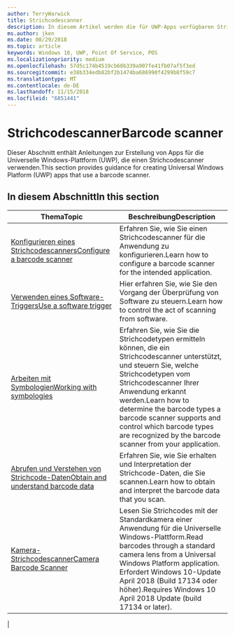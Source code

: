 ```yaml
---
author: TerryWarwick
title: Strichcodescanner
description: In diesem Artikel werden die für UWP-Apps verfügbaren Strichcodescanner-Features aufgeführt, sowie die Links zu den Anleitungen für ihre Verwendung.
ms.author: jken
ms.date: 08/29/2018
ms.topic: article
keywords: Windows 10, UWP, Point Of Service, POS
ms.localizationpriority: medium
ms.openlocfilehash: 57d5c174b4519cb60b339a907fe41fb07af5f3ed
ms.sourcegitcommit: e38b334edb82bf2b1474ba686990f4299b8f59c7
ms.translationtype: MT
ms.contentlocale: de-DE
ms.lasthandoff: 11/15/2018
ms.locfileid: "6851441"
---
```

# <a name="barcode-scanner"></a><span data-ttu-id="06504-104">Strichcodescanner</span><span class="sxs-lookup"><span data-stu-id="06504-104">Barcode scanner</span></span>

<span data-ttu-id="06504-105">Dieser Abschnitt enthält Anleitungen zur Erstellung von Apps für die Universelle Windows-Plattform (UWP), die einen Strichcodescanner verwenden.</span><span class="sxs-lookup"><span data-stu-id="06504-105">This section provides guidance for creating Universal Windows Platform (UWP) apps that use a barcode scanner.</span></span>

## <a name="in-this-section"></a><span data-ttu-id="06504-106">In diesem Abschnitt</span><span class="sxs-lookup"><span data-stu-id="06504-106">In this section</span></span>

|<span data-ttu-id="06504-107">Thema</span><span class="sxs-lookup"><span data-stu-id="06504-107">Topic</span></span> |<span data-ttu-id="06504-108">Beschreibung</span><span class="sxs-lookup"><span data-stu-id="06504-108">Description</span></span> |
|------|------------|
| [<span data-ttu-id="06504-109">Konfigurieren eines Strichcodescanners</span><span class="sxs-lookup"><span data-stu-id="06504-109">Configure a barcode scanner</span></span>](../devices-sensors/pos-barcodescanner-configure.md)  | <span data-ttu-id="06504-110">Erfahren Sie, wie Sie einen Strichcodescanner für die Anwendung zu konfigurieren.</span><span class="sxs-lookup"><span data-stu-id="06504-110">Learn how to configure a barcode scanner for the intended application.</span></span> |
| [<span data-ttu-id="06504-111">Verwenden eines Software-Triggers</span><span class="sxs-lookup"><span data-stu-id="06504-111">Use a software trigger</span></span>](../devices-sensors/pos-barcodescanner-software-trigger.md) | <span data-ttu-id="06504-112">Hier erfahren Sie, wie Sie den Vorgang der Überprüfung von Software zu steuern.</span><span class="sxs-lookup"><span data-stu-id="06504-112">Learn how to control the act of scanning from software.</span></span> |
| [<span data-ttu-id="06504-113">Arbeiten mit Symbologien</span><span class="sxs-lookup"><span data-stu-id="06504-113">Working with symbologies</span></span>](pos-barcodescanner-symbologies.md) | <span data-ttu-id="06504-114">Erfahren Sie, wie Sie die Strichcodetypen ermitteln können, die ein Strichcodescanner unterstützt, und steuern Sie, welche Strichcodetypen vom Strichcodescanner Ihrer Anwendung erkannt werden.</span><span class="sxs-lookup"><span data-stu-id="06504-114">Learn how to determine the  barcode types a barcode scanner supports and control which barcode types are recognized by the barcode scanner from your application.</span></span> |
| [<span data-ttu-id="06504-115">Abrufen und Verstehen von Strichcode-Daten</span><span class="sxs-lookup"><span data-stu-id="06504-115">Obtain and understand barcode data</span></span>](pos-barcodescanner-scan-data.md) | <span data-ttu-id="06504-116">Erfahren Sie, wie Sie erhalten und Interpretation der Strichcode-Daten, die Sie scannen.</span><span class="sxs-lookup"><span data-stu-id="06504-116">Learn how to obtain and interpret the barcode data that you scan.</span></span> |
| [<span data-ttu-id="06504-117">Kamera-Strichcodescanner</span><span class="sxs-lookup"><span data-stu-id="06504-117">Camera Barcode Scanner</span></span>](pos-camerabarcode.md) | <span data-ttu-id="06504-118">Lesen Sie Strichcodes mit der Standardkamera einer Anwendung für die Universelle Windows-Plattform.</span><span class="sxs-lookup"><span data-stu-id="06504-118">Read barcodes through a standard camera lens from a Universal Windows Platform application.</span></span> <span data-ttu-id="06504-119">Erfordert Windows 10-Update April 2018 (Build 17134 oder höher).</span><span class="sxs-lookup"><span data-stu-id="06504-119">Requires Windows 10 April 2018 Update (build 17134 or later).</span></span> |
|
 
